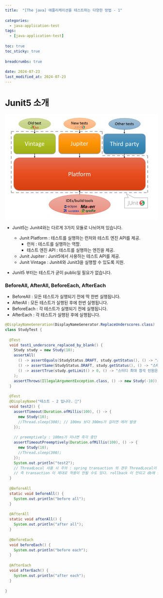 ```yaml
---
title:  "[The java] 애플리케이션을 테스트하는 다양한 방법 - 1"

categories:
  - java-application-test
tags:
  - [java-application-test]

toc: true
toc_sticky: true

breadcrumbs: true

date: 2024-07-23
last_modified_at: 2024-07-23
---
```


# Junit5 소개

![Junit5 환경 구성](Junit5.png)

- Junit5는 Junit4와는 다르게 3가지 모듈로 나뉘어져 있습니다.
  - Junit Platform : 테스트를 실행하는 런처와 테스트 엔진 API를 제공.
    - 런처 : 테스트를 실행하는 역할.
    - 테스트 엔진 API : 테스트를 실행하는 엔진을 제공.
  - Junit Jupiter : Junit5에서 사용하는 테스트 API를 제공.
  - Junit Vintage : Junit4와 Junit3을 실행할 수 있도록 지원.

- Junit5 부터는 테스트가 굳이 public일 필요가 없습니다.

### BeforeAll, AfterAll, BeforeEach, AfterEach

- BeforeAll : 모든 테스트가 실행되기 전에 딱 한번 실행됩니다.
- AfterAll : 모든 테스트가 실행된 후에 한번 실행됩니다.
- BeforeEach : 각 테스트가 실행되기 전에 실행됩니다.
- AfterEach : 각 테스트가 실행된 후에 실행됩니다.

```java
@DisplayNameGeneration(DisplayNameGenerator.ReplaceUnderscores.class)
class StudyTest {

  @Test
  void test1_underscore_replaced_by_blank() {
    Study study = new Study(10);
    assertAll(
      () -> assertEquals(StudyStatus.DRAFT, study.getStatus(), () -> "스터디를 처음 만들면 상태값이 DRAFT 여야 한다."),
      () -> assertSame(StudyStatus.DRAFT, study.getStatus(), () -> "스터디를 처음 만들면 상태값이 DRAFT 여야 한다."),
      () -> assertTrue(study.getLimit() > 0, () -> "스터디 최대 참석 인원은 0보다 커야 한다.")
    );
    assertThrows(IllegalArgumentException.class, () -> new Study(-10));
  }

  @Test
  @DisplayName("테스트 - 2 입니다. 🥰")
  void test2() {
    assertTimeout(Duration.ofMillis(100), () -> {
      new Study(10);
      //Thread.sleep(300); // 100ms 보다 300ms가 걸리면 에러 발생
    });

    // preemptively : 100ms가 지나면 즉각 중단
    assertTimeoutPreemptively(Duration.ofMillis(100), () -> {
      new Study(10);
      //Thread.sleep(300);
    });
    System.out.println("test2");
    // ThreadLocal 사용 시 주의 : spring transaction 의 경우 ThreadLocal이 기본인데 이 경우 쓰레드 간에 공유되지 않는다.
    // 즉 transaction 이 제대로 적용이 안될 수도 있다. rollback 이 안되고 db에 반영이 될 수도 있다.
  }

  @BeforeAll
  static void beforeAll() {
    System.out.println("before all");
  }

  @AfterAll
  static void afterAll() {
    System.out.println("after all");
  }

  @BeforeEach
  void beforeEach() {
    System.out.println("before each");
  }

  @AfterEach
  void afterEach() {
    System.out.println("after each");
  }

}
```
